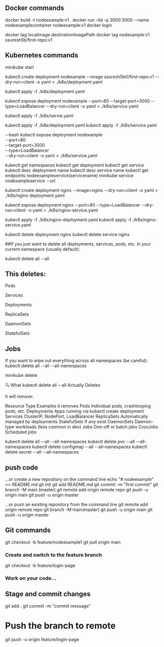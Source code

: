 ## Docker commands

docker build -t nodeexample:v1 .
docker run -itd -p 3000:3000 --name nodeexamplecontainer nodeexample:v1
docker login

docker tag localimage destinationImagePath
docker tag nodexample:v1 ssuresh5b/first-repo:v1

## Kubernetes commands

minikube start

kubectl create deployment nodexample --image ssuresh5b0/first-repo:v1 --dry-run=client -o yaml > ./k8s/deployment.yaml

kubectl apply -f ./k8s/deployment.yaml

kubectl expose deployment nodexample --port=80 --target-port=3000 --type=LoadBalancer --dry-run=client -o yaml > ./k8s/service.yaml

kubectl apply -f ./k8s/servie.yaml

kubectl apply -f ./k8s/deployment.yaml
kubectl apply -f ./k8s/service.yaml

--bash
kubectl expose deployment nodexample \
 --port=80 \
 --target-port=3000 \
 --type=LoadBalancer \
 --dry-run=client -o yaml > ./k8s/service.yaml

kubectl get namespaces
kubectl get deployment
kubectl get service
kubectl desc deployment name
kubectl desc service name
kubectl get endpoints nodeexampleservice(servicename)
minikube service nodexampleservice --url

kubectl create deployment nginx --image=nginx --dry-run=client -o yaml > ./k8s/nginx-deployment.yaml

kubectl expose deployment nginx --port=80 --type=LoadBalancer --dry-run=client -o yaml > ./k8s/nginx-service.yaml

kubectl apply -f ./k8s/nginx-deployment.yaml
kubectl apply -f ./k8s/nginx-service.yaml

kubectl delete deployment nginx
kubectl delete service nginx

##If you just want to delete all deployments, services, pods, etc. in your current namespace (usually default):

kubectl delete all --all

## This deletes:

Pods

Services

Deployments

ReplicaSets

DaemonSets

StatefulSets

## Jobs

If you want to wipe out everything across all namespaces (be careful):
kubectl delete all --all --all-namespaces

minikube delete

🔍 What kubectl delete all --all Actually Deletes

It will remove:

Resource Type Examples it removes
Pods Individual pods, crashlooping pods, etc.
Deployments Apps running via kubectl create deployment
Services ClusterIP, NodePort, LoadBalancer
ReplicaSets Automatically managed by deployments
StatefulSets If any exist
DaemonSets Daemon-type workloads (less common in dev)
Jobs One-off or batch jobs
CronJobs Scheduled jobs

kubectl delete all --all --all-namespaces
kubectl delete pvc --all --all-namespaces
kubectl delete configmap --all --all-namespaces
kubectl delete secret --all --all-namespaces

## push code

…or create a new repository on the command line
echo "# nodeexample" >> README.md
git init
git add README.md
git commit -m "first commit"
git branch -M main (master)
git remote add origin remote repo
git push -u origin main
git push -u origin master

…or push an existing repository from the command line
git remote add origin remote repo
git branch -M main(master)
git push -u origin main
git push -u origin master

## Git commands

git checkout -b feature/nodeexample1
git pull origin main

### Create and switch to the feature branch

git checkout -b feature/login-page

### Work on your code...

## Stage and commit changes

git add .
git commit -m "commit message"

# Push the branch to remote

git push -u origin feature/login-page
